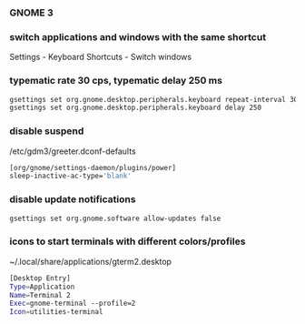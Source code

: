### GNOME 3

### switch applications and windows with the same shortcut

Settings - Keyboard Shortcuts - Switch windows

### typematic rate 30 cps, typematic delay 250 ms

```bash
gsettings set org.gnome.desktop.peripherals.keyboard repeat-interval 30
gsettings set org.gnome.desktop.peripherals.keyboard delay 250
```

### disable suspend

/etc/gdm3/greeter.dconf-defaults
```bash
[org/gnome/settings-daemon/plugins/power]
sleep-inactive-ac-type='blank'
```

### disable update notifications

```bash
gsettings set org.gnome.software allow-updates false
```

### icons to start terminals with different colors/profiles

~/.local/share/applications/gterm2.desktop
```bash
[Desktop Entry]
Type=Application
Name=Terminal 2
Exec=gnome-terminal --profile=2
Icon=utilities-terminal
```
